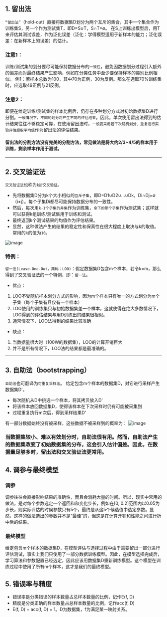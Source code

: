 ## 1. 留出法
```“留出法”```（hold-out）直接将数据集D划分为两个互斥的集合，其中一个集合作为训练集S，另一个作为测试集T，即D=S∪T，S∩T=∅。
在S上训练出模型后，用T来评估其测试误差，作为泛化误差（泛化：学得模型适用于新样本的能力；泛化误差：在新样本上的误差）的估计。

### 注意1：
训练/测试集的划分要尽可能保持数据分布的```一致性```，避免因数据划分过程引入额外的偏差而对最终结果产生影响，例如在分类任务中至少要保持样本的类别比例相似。
例1：若样本总数为100，其中70为正例，30为反例。那么在选取70%训练集时，应选取49正例与21反例。

### 注意2：
即便在给定训练/测试集的样本比例后，仍存在多种划分方式对初始数据集D进行分割。```一般情况下，不同的划分将产生不同的评估结果```。因此，单次使用留出法得到的估计结果往往不够稳定可靠，在使用留出法时，```一般要采用若干次随机划分、重复进行实验评估后取平均值```作为留出法的评估结果。

#### 留出法的分割方法没有完美的分割方法，常见做法是将大约2/3~4/5的样本用于训练，剩余样本作用于测试。

---

## 2. 交叉验证法
```交叉验证法```也称为```k折交叉验证```。
- 先将数据集D分为k个大小相似的```互斥子集```，即D=D1∪D2∪...∪Dk，Di∩Dj=∅（i≠j）。每个子集Di都尽可能保持数据分布的一致性。
- 然后，每次用```k-1个子集的并集```作为训练集，```余下的那个子集```作为测试集；这样就可以获得k组训练/测试集用于训练和测试。
- 最终返回k个测试结果的均值作为评估结果。
- 显然，这种做法产生的结果的稳定性和保真性在很大程度上取决与k的取值。常用的k的值为```10```。

![image](./images/10折交叉验证示意图.png)


### 特例：
```留一法(Leave-One-Out，简称：LOO)```：假定数据集D包含m个样本，若令k=m，那么得到了交叉验证法的一个特例，即：```留一法```。

- 优点：
1. LOO不受随机样本划分方式的影响，因为m个样本只有唯一的方式划分为m个子集（每个子集有且仅有一个样本）
2. LOO使用的训练集只与初始数据集差一个样本，这就使得在绝大多数情况下，LOO得到的评估结果与用D训练出的结果很相似。
3. 通常情况下，LOO法得到的结果比较准确
- 缺点：
1. 当数据量很大时（100W的数据集），LOO的计算开销巨大
2. 并不是所有情况下，LOO法的结果都是最准确的。

---

## 3. 自助法（bootstrapping）
```自助法```也可翻译为```可重复采样法```。
给定包含m个样本的数据集D，对它进行采样产生数据集D'。

- 每次随机从D中挑选一个样本，将其拷贝放入D'
- 将该样本放回数据集D，使得该样本在下次采样时仍有可能被采集到
- 过程重复执行m次后，得到采样结果D'

有一部分数据始终没有被采样，这些数据不被采样到的概率为：
![image](./images/自助法不被采样的概率公式.png)

### 当数据集较小、难以有效划分时，自助法很有用。然而，自助法产生的数据集改变了初始数据集的分布，这会引入估计偏差。因此，在数据量足够多时，留出法和交叉验证法更常用。

## 4. 调参与最终模型
### 调参
调参往往会直接影响结果的准确性，而且会消耗大量的时间。所以，现实中常用的做法，是对每个参数选定一个返回和和变化步长，例如在[0, 0.2]范围内以0.05为步长，则实际评估的时候参数只有5个，最终是从这5个候选值中选定参数。显然，这样的做法选出的参数并不是“最佳”的，但这是在计算开销和性能之间进行折中后的结果。

### 最终模型
给定包含m个样本的数据集D，在模型评估与选择过程中由于需要留出一部分进行评估测试，事实上我们只使用了一部分数据训练模型。因此，在模型选择完成后，学习算法和参数配置已经选定，因此应该用数据集D重新训练模型。这个模型在训练过程中使用了所有m个样本，这才是我们的最终模型。

## 5. 错误率与精度
- 错误率是分类错误的样本数量占总样本数量的比例，记作E(f, D)
- 精度是分类正确的样本数量占总样本数量的比例，记作acc(f, D)
- E(f, D) + acc(f, D) = 1。D为数据集，f为满足某一映射关系。



